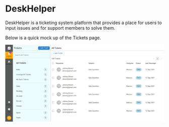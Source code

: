 # DeskHelper

DeskHelper is a ticketing system platform that provides a place for users to input issues and for support members to solve them.

Below is a quick mock up of the Tickets page.

<img src="./src/assets/images/tickets.png" alt="ticket page">
